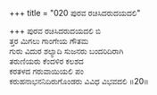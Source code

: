 +++
title = "020 ಪುರವ ರಚಿಸಿದರುದಯದಲಿ"

+++
ಪುರವ ರಚಿಸಿದರುದಯದಲಿ ಬಿ   
ತ್ತರ ಮಿಗಲು ಗಾಂಗೇಯ ಗೌತಮ   
ಗುರು ವಿದುರ ಶಲ್ಯಾದಿ ಸುಜನರು ಬಂದರಿದಿರಾಗಿ   
ತರುಣಿಯರು ಕೆಂದಳಿರ ಕಲಶದ   
ಕರತಳದ ಗರುವಾಯಿಯಲಿ ಪಂ  
ಕರುಹನಾಭನನಿದಿರುಗೊಂಡರು ವಿವಿಧ ವಿಭವದಲಿ   ॥20॥